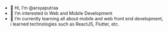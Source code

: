 - 👋 Hi, I’m @arsyaputraa
- 👀 I’m interested in Web and Mobile Development
- 🌱 I’m currently learning all about mobile and web front end development, i learned technologies such as ReactJS, Flutter, etc.

<!---
arsyaputraa/arsyaputraa is a ✨ special ✨ repository because its `README.md` (this file) appears on your GitHub profile.
You can click the Preview link to take a look at your changes.
--->
